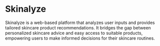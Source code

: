 # Skinalyze
Skinalyze is a web-based platform that analyzes user inputs and provides tailored skincare product recommendations. It bridges the gap between personalized skincare advice and easy access to suitable products, empowering users to make informed decisions for their skincare routines.
